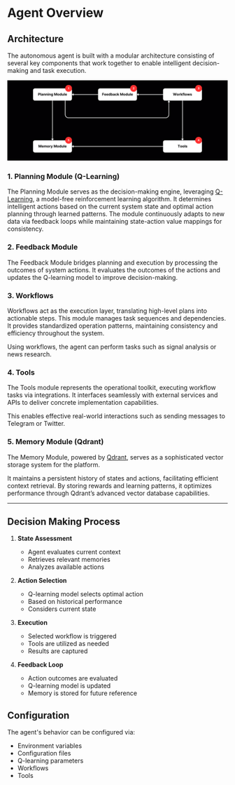 # Agent Overview

## Architecture

The autonomous agent is built with a modular architecture consisting of several key components that work together to enable intelligent decision-making and task execution.

![Architecture Diagram](/assets/architecture.png)

### 1. Planning Module (Q-Learning)
The Planning Module serves as the decision-making engine, leveraging [Q-Learning](https://en.wikipedia.org/wiki/Q-learning), a model-free reinforcement learning algorithm. It determines intelligent actions based on the current system state and optimal action planning through learned patterns. The module continuously adapts to new data via feedback loops while maintaining state-action value mappings for consistency.

### 2. Feedback Module
The Feedback Module bridges planning and execution by processing the outcomes of system actions. It evaluates the outcomes of the actions and updates the Q-learning model to improve decision-making.

### 3. Workflows
Workflows act as the execution layer, translating high-level plans into actionable steps. This module manages task sequences and dependencies. It provides standardized operation patterns, maintaining consistency and efficiency throughout the system.

Using workflows, the agent can perform tasks such as signal analysis or news research.

### 4. Tools
The Tools module represents the operational toolkit, executing workflow tasks via integrations. It interfaces seamlessly with external services and APIs to deliver concrete implementation capabilities. 

This enables effective real-world interactions such as sending messages to Telegram or Twitter.

### 5. Memory Module (Qdrant)
The Memory Module, powered by [Qdrant](https://qdrant.tech/), serves as a sophisticated vector storage system for the platform. 

It maintains a persistent history of states and actions, facilitating efficient context retrieval. By storing rewards and learning patterns, it optimizes performance through Qdrant’s advanced vector database capabilities.

-----

## Decision Making Process

1. **State Assessment**
      - Agent evaluates current context
      - Retrieves relevant memories
      - Analyzes available actions

2. **Action Selection**
      - Q-learning model selects optimal action
      - Based on historical performance
      - Considers current state

3. **Execution**
      - Selected workflow is triggered
      - Tools are utilized as needed
      - Results are captured

4. **Feedback Loop**
      - Action outcomes are evaluated
      - Q-learning model is updated
      - Memory is stored for future reference

## Configuration

The agent's behavior can be configured via:

- Environment variables
- Configuration files
- Q-learning parameters
- Workflows
- Tools
